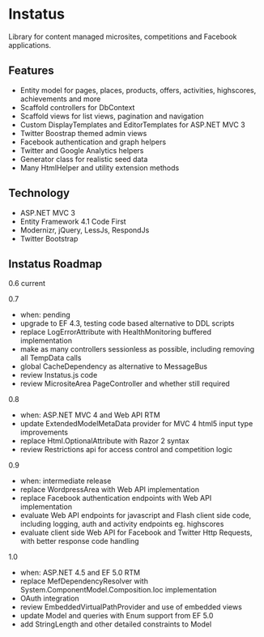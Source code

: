﻿Instatus
========

Library for content managed microsites, competitions and Facebook applications.

Features
--------

* Entity model for pages, places, products, offers, activities, highscores, achievements and more
* Scaffold controllers for DbContext
* Scaffold views for list views, pagination and navigation
* Custom DisplayTemplates and EditorTemplates for ASP.NET MVC 3
* Twitter Boostrap themed admin views
* Facebook authentication and graph helpers
* Twitter and Google Analytics helpers
* Generator class for realistic seed data
* Many HtmlHelper and utility extension methods

Technology
----------

* ASP.NET MVC 3
* Entity Framework 4.1 Code First
* Modernizr, jQuery, LessJs, RespondJs
* Twitter Bootstrap

Instatus Roadmap
----------------

0.6 current

0.7

* when: pending
* upgrade to EF 4.3, testing code based alternative to DDL scripts
* replace LogErrorAttribute with HealthMonitoring buffered implementation
* make as many controllers sessionless as possible, including removing all TempData calls
* global CacheDependency as alternative to MessageBus
* review Instatus.js code
* review MicrositeArea PageController and whether still required

0.8 

* when: ASP.NET MVC 4 and Web API RTM
* update ExtendedModelMetaData provider for MVC 4 html5 input type improvements
* replace Html.OptionalAttribute with Razor 2 syntax
* review Restrictions api for access control and competition logic

0.9

* when: intermediate release
* replace WordpressArea with Web API implementation
* replace Facebook authentication endpoints with Web API implementation
* evaluate Web API endpoints for javascript and Flash client side code, including logging, auth and activity endpoints eg. highscores
* evaluate client side Web API for Facebook and Twitter Http Requests, with better response code handling

1.0

* when: ASP.NET 4.5 and EF 5.0 RTM
* replace MefDependencyResolver with System.ComponentModel.Composition.Ioc implementation
* OAuth integration
* review EmbeddedVirtualPathProvider and use of embedded views 
* update Model and queries with Enum support from EF 5.0
* add StringLength and other detailed constraints to Model